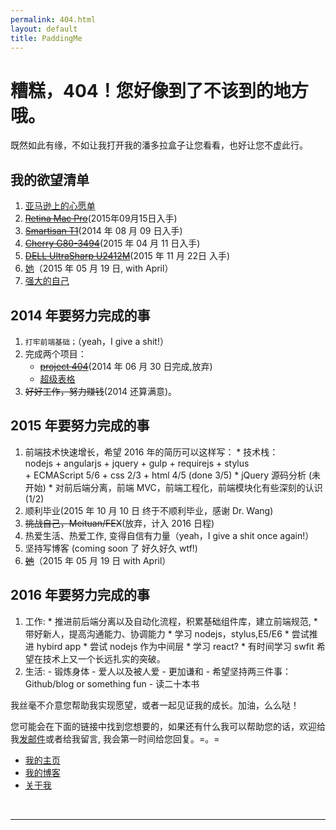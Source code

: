 ```yaml
---
permalink: 404.html
layout: default
title: PaddingMe
---
```

# 糟糕，404！您好像到了不该到的地方哦。

既然如此有缘，不如让我打开我的潘多拉盒子让您看看，也好让您不虚此行。


## 我的欲望清单
  1. [亚马逊上的心愿单](http://www.amazon.cn/registry/wishlist/3N62ZPTDUYLZE/ref=cm_wl_act_vv?_encoding=UTF8&reveal=&visitor-view=1)
  2. <del>[Retina Mac Pro](http://store.apple.com/cn-k12/buy-mac/macbook-pro?product=ME866CH/A&step=config)</del>(2015年09月15日入手)
  3. <del>[Smartisan T1](http://www.smartisan.cn/)</del>(2014 年 08 月 09 日入手)
  4. <del>[Cherry G80-3494](http://item.jd.com/372399.html)</del>(2015 年 04 月 11 日入手)
  4. <del>[DELL UltraSharp U2412M](http://item.jd.com/493442.html)</del>(2015 年 11 月 22日 入手)
  4. [她]("四月，我等你很久了!")（2015 年 05 月 19 日, with April）
  5. [强大的自己]("我还在努力，请你相信，我正在努力变得强大！")

## 2014 年要努力完成的事
  1. ``打牢前端基础；``（yeah，I give a shit!）
  2. 完成两个项目：
     * <del>[project 404]()</del>(2014 年 06 月 30 日完成,放弃)
     * [超级表格](http://supertable.me "我要一个人做完它，想想很害怕")
  3. <del>好好工作，努力赚钱</del>(2014 还算满意)。

## 2015 年要努力完成的事
  1. 前端技术快速增长，希望 2016 年的简历可以这样写：
    * 技术栈：<br>nodejs + angularjs + jquery + gulp + requirejs + stylus <br>+ ECMAScript 5/6 + css 2/3 + html 4/5 (done 3/5)
    * jQuery 源码分析 (未开始)
    * 对前后端分离，前端 MVC，前端工程化，前端模块化有些深刻的认识 (1/2)
  2. 顺利毕业(2015 年 10 月 10 日 终于不顺利毕业，感谢 Dr. Wang)
  3. <del>挑战自己，Meituan/FEX</del>(放弃，计入 2016 日程)
  4. 热爱生活、热爱工作, 变得自信有力量（yeah，I give a shit once again!）
  5. 坚持写博客 (coming soon 了 好久好久 wtf!)
  6. <del>[她](http://4yue.me "一切都刚刚好，不多也不少")</del>（2015 年 05 月 19 日 with April）


## 2016 年要努力完成的事

  1. 工作:
    * 推进前后端分离以及自动化流程，积累基础组件库，建立前端规范,
    * 带好新人，提高沟通能力、协调能力
    * 学习 nodejs，stylus,E5/E6
    * 尝试推进 hybird app
    * 尝试 nodejs 作为中间层
    * 学习 react?
    * 有时间学习 swfit
    希望在技术上又一个长远扎实的突破。
  2. 生活:
    - 锻炼身体
    - 爱人以及被人爱
    - 更加谦和
    - 希望坚持两三件事：Github/blog or something fun
    - 读二十本书


我丝毫不介意您帮助我实现愿望，或者一起见证我的成长。加油，么么哒！

您可能会在下面的链接中找到您想要的，如果还有什么我可以帮助您的话，欢迎给我<a href="mailto:padding4me@gmail.com">发邮件</a>或者给我留言, 我会第一时间给您回复。=。=


* [我的主页](/ "PaddingMe")
* [我的博客](/blog "padding.me/blog")
* [关于我](/about.html "padding.me/about.html")

<br>
<hr>


<!-- UY BEGIN -->
<div id="uyan_frame"></div>
<script type="text/javascript" src="http://v2.uyan.cc/code/uyan.js?uid=1948668"></script>
<!-- UY END -->


